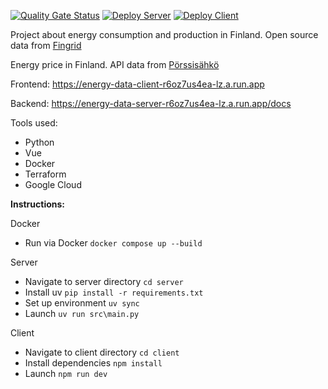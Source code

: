 [![Quality Gate Status](https://sonarcloud.io/api/project_badges/measure?project=Tsingis_energy-data&metric=alert_status)](https://sonarcloud.io/summary/new_code?id=Tsingis_energy-data) [![Deploy Server](https://github.com/tsingis/energy-data/actions/workflows/server_deploy.yml/badge.svg)](https://github.com/tsingis/energy-data/actions/workflows/server_deploy.yml) [![Deploy Client](https://github.com/tsingis/energy-data/actions/workflows/client_deploy.yml/badge.svg)](https://github.com/tsingis/energy-data/actions/workflows/client_deploy.yml)

Project about energy consumption and production in Finland. Open source data from [Fingrid](https://data.fingrid.fi/en/datasets)

Energy price in Finland. API data from [Pörssisähkö](https://porssisahko.net/api)

Frontend: https://energy-data-client-r6oz7us4ea-lz.a.run.app

Backend: https://energy-data-server-r6oz7us4ea-lz.a.run.app/docs

Tools used:

- Python
- Vue
- Docker
- Terraform
- Google Cloud

**Instructions:**

Docker

- Run via Docker `docker compose up --build`

Server

- Navigate to server directory `cd server`
- Install uv `pip install -r requirements.txt`
- Set up environment `uv sync`
- Launch `uv run src\main.py`

Client

- Navigate to client directory `cd client`
- Install dependencies `npm install`
- Launch `npm run dev`
